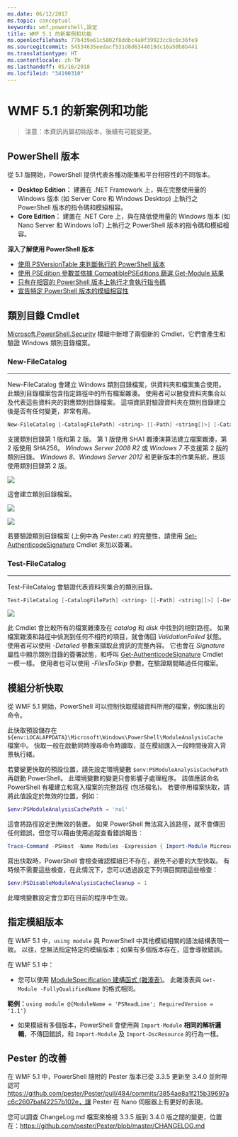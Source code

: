 ```yaml
---
ms.date: 06/12/2017
ms.topic: conceptual
keywords: wmf,powershell,設定
title: WMF 5.1 的新案例和功能
ms.openlocfilehash: 77b439e61c5802f8ddbc4a0f39923cc8c0c36fe9
ms.sourcegitcommit: 54534635eedacf531d8d6344019dc16a50b8b441
ms.translationtype: HT
ms.contentlocale: zh-TW
ms.lasthandoff: 05/16/2018
ms.locfileid: "34190310"
---
```

# <a name="new-scenarios-and-features-in-wmf-51"></a>WMF 5.1 的新案例和功能

> 注意：本資訊尚屬初始版本，後續有可能變更。

## <a name="powershell-editions"></a>PowerShell 版本

從 5.1 版開始，PowerShell 提供代表各種功能集和平台相容性的不同版本。

- **Desktop Edition︰** 建置在 .NET Framework 上，與在完整使用量的 Windows 版本 (如 Server Core 和 Windows Desktop) 上執行之 PowerShell 版本的指令碼和模組相容。
- **Core Edition︰** 建置在 .NET Core 上，與在降低使用量的 Windows 版本 (如 Nano Server 和 Windows IoT) 上執行之 PowerShell 版本的指令碼和模組相容。

**深入了解使用 PowerShell 版本**

- [使用 PSVersionTable 來判斷執行的 PowerShell 版本](/powershell/module/microsoft.powershell.core/about/about_automatic_variables)
- [使用 PSEdition 參數並依據 CompatiblePSEditions 篩選 Get-Module 結果](/powershell/module/microsoft.powershell.core/get-module)
- [只有在相容的 PowerShell 版本上執行才會執行指令碼](/powershell/gallery/psget/script/scriptwithpseditionsupport)
- [宣告特定 PowerShell 版本的模組相容性](/powershell/gallery/psget/module/modulewithpseditionsupport)

## <a name="catalog-cmdlets"></a>類別目錄 Cmdlet

[Microsoft.PowerShell.Security](https://docs.microsoft.com/en-us/powershell/module/microsoft.powershell.security) 模組中新增了兩個新的 Cmdlet，它們會產生和驗證 Windows 類別目錄檔案。

### <a name="new-filecatalog"></a>New-FileCatalog
--------------------------------

New-FileCatalog 會建立 Windows 類別目錄檔案，供資料夾和檔案集合使用。
此類別目錄檔案包含指定路徑中的所有檔案雜湊。
使用者可以散發資料夾集合以及代表這些資料夾的對應類別目錄檔案。
這項資訊對驗證資料夾在類別目錄建立後是否有任何變更，非常有用。

```powershell
New-FileCatalog [-CatalogFilePath] <string> [[-Path] <string[]>] [-CatalogVersion <int>] [-WhatIf] [-Confirm] [<CommonParameters>]
```

支援類別目錄第 1 版和第 2 版。
第 1 版使用 SHA1 雜湊演算法建立檔案雜湊，第 2 版使用 SHA256。
*Windows Server 2008 R2* 或 *Windows 7* 不支援第 2 版的類別目錄。
*Windows 8*、*Windows Server 2012* 和更新版本的作業系統，應該使用類別目錄第 2 版。

![](../images/NewFileCatalog.jpg)

這會建立類別目錄檔案。

![](../images/CatalogFile1.jpg)

![](../images/CatalogFile2.jpg)

若要驗證類別目錄檔案 (上例中為 Pester.cat) 的完整性，請使用 [Set-AuthenticodeSignature](https://technet.microsoft.com/library/hh849819.aspx) Cmdlet 來加以簽署。

### <a name="test-filecatalog"></a>Test-FileCatalog
--------------------------------

Test-FileCatalog 會驗證代表資料夾集合的類別目錄。

```powershell
Test-FileCatalog [-CatalogFilePath] <string> [[-Path] <string[]>] [-Detailed] [-FilesToSkip <string[]>] [-WhatIf] [-Confirm] [<CommonParameters>]
```

![](../images/TestFileCatalog.jpg)

此 Cmdlet 會比較所有的檔案雜湊及在 *catalog* 和 *disk* 中找到的相對路徑。
如果檔案雜湊和路徑中偵測到任何不相符的項目，就會傳回 *ValidationFailed* 狀態。
使用者可以使用 *-Detailed* 參數來擷取此資訊的完整內容。
它也會在 *Signature* 屬性中顯示類別目錄的簽署狀態，和呼叫 [Get-AuthenticodeSignature](https://technet.microsoft.com/library/hh849805.aspx) Cmdlet 一模一樣。
使用者也可以使用 *-FilesToSkip* 參數，在驗證期間略過任何檔案。

## <a name="module-analysis-cache"></a>模組分析快取

從 WMF 5.1 開始，PowerShell 可以控制快取模組資料所用的檔案，例如匯出的命令。

此快取預設儲存在 `${env:LOCALAPPDATA}\Microsoft\Windows\PowerShell\ModuleAnalysisCache` 檔案中。
快取一般在啟動同時搜尋命令時讀取，並在模組匯入一段時間後寫入背景執行緒。

若要變更快取的預設位置，請先設定環境變數 `$env:PSModuleAnalysisCachePath` 再啟動 PowerShell。
此環境變數的變更只會影響子處理程序。
該值應該命名 PowerShell 有權建立和寫入檔案的完整路徑 (包括檔名)。
若要停用檔案快取，請將此值設定於無效的位置，例如︰

```powershell
$env:PSModuleAnalysisCachePath = 'nul'
```

這會將路徑設定到無效的裝置。
如果 PowerShell 無法寫入該路徑，就不會傳回任何錯誤，但您可以藉由使用追蹤查看錯誤報告︰

```powershell
Trace-Command -PSHost -Name Modules -Expression { Import-Module Microsoft.PowerShell.Management -Force }
```

寫出快取時，PowerShell 會檢查確認模組已不存在，避免不必要的大型快取。
有時候不需要這些檢查，在此情況下，您可以透過設定下列項目關閉這些檢查：

```powershell
$env:PSDisableModuleAnalysisCacheCleanup = 1
```

此環境變數設定會立即在目前的程序中生效。

## <a name="specifying-module-version"></a>指定模組版本

在 WMF 5.1 中，`using module` 與 PowerShell 中其他模組相關的語法結構表現一致。
以往，您無法指定特定的模組版本；如果有多個版本存在，這會導致錯誤。

在 WMF 5.1 中：

- 您可以使用 [ModuleSpecification 建構函式 (雜湊表)](https://msdn.microsoft.com/library/jj136290)。
此雜湊表與 `Get-Module -FullyQualifiedName` 的格式相同。

**範例：**`using module @{ModuleName = 'PSReadLine'; RequiredVersion = '1.1'}`

- 如果模組有多個版本，PowerShell 會使用與 `Import-Module` **相同的解析邏輯**，不傳回錯誤，和 `Import-Module` 及 `Import-DscResource` 的行為一樣。

## <a name="improvements-to-pester"></a>Pester 的改善

在 WMF 5.1 中，PowerShell 隨附的 Pester 版本已從 3.3.5 更新至 3.4.0 並附帶認可 https://github.com/pester/Pester/pull/484/commits/3854ae8a1f215b39697ac6c2607baf42257b102e，讓 Pester 在 Nano 伺服器上有更好的表現。

您可以調查 ChangeLog.md 檔案來檢視 3.3.5 版到 3.4.0 版之間的變更，位置在：https://github.com/pester/Pester/blob/master/CHANGELOG.md
